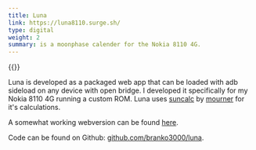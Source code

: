 ```yaml
---
title: Luna
link: https://luna8110.surge.sh/
type: digital
weight: 2
summary: is a moonphase calender for the Nokia 8110 4G.
---
```

{{<img preview>}}

Luna is developed as a packaged web app that can be loaded with adb sideload on any device with open bridge. I developed it specifically for my Nokia 8110 4G running a custom ROM. Luna uses [suncalc](https://github.com/mourner/suncalc) by [mourner](https://github.com/mourner/) for it's calculations.

A somewhat working webversion can be found [here](https://luna8110.surge.sh/).

Code can be found on Github: [github.com/branko3000/luna](https://github.com/branko3000/luna).
